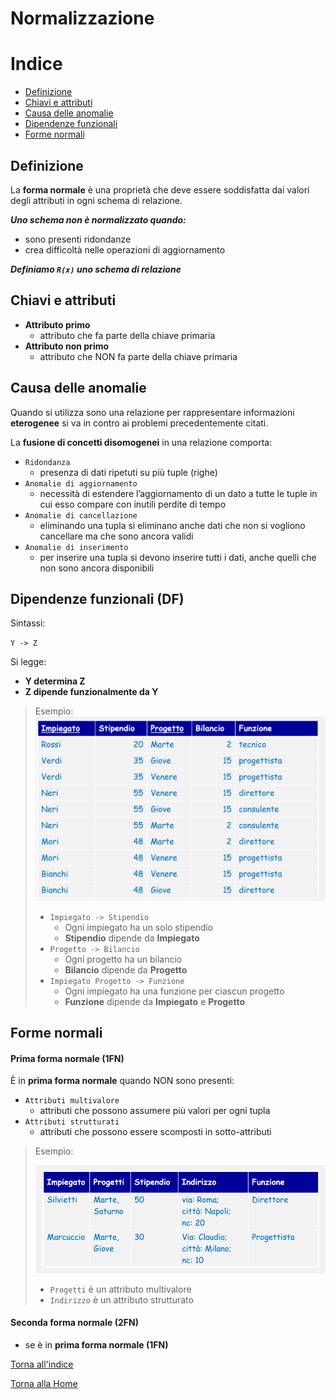 # Normalizzazione


# Indice 
* [Definizione](#definizione)
* [Chiavi e attributi](#chiavi-e-attributi)
* [Causa delle anomalie](#causa-delle-anomalie)
* [Dipendenze funzionali](#dipendenze-funzionali)
* [Forme normali](#forme-normali)





## Definizione
La **forma normale** è una proprietà che deve essere soddisfatta dai valori degli attributi in ogni schema di relazione.

***Uno schema non è normalizzato quando:***
* sono presenti ridondanze
* crea difficoltà nelle operazioni di aggiornamento

***Definiamo `R(x)` uno schema di relazione***


## Chiavi e attributi
* **Attributo primo**
    - attributo che fa parte della chiave primaria
* **Attributo non primo**
    - attributo che NON fa parte della chiave primaria

## Causa delle anomalie

Quando si utilizza sono una relazione per rappresentare informazioni **eterogenee** si va in contro ai problemi precedentemente citati.

La **fusione di concetti disomogenei** in una relazione comporta:
* `Ridondanza`
    - presenza di dati ripetuti su più tuple (righe) 
* `Anomalie di aggiornamento`
    -  necessità di estendere l’aggiornamento di un dato a tutte le tuple in cui esso compare con inutili perdite di tempo
* `Anomalie di cancellazione`
    - eliminando una tupla si eliminano anche dati che non si vogliono cancellare ma che sono ancora validi
* `Anomalie di inserimento`
    - per inserire una tupla si devono inserire tutti i dati, anche quelli che non sono ancora disponibili

## Dipendenze funzionali (DF)
Sintassi:

`Y -> Z`

Si legge: 
* **Y determina Z**
* **Z dipende funzionalmente da Y**

> Esempio:
> ![](/img/esempio_dipendenza.png)
>
>* `Impiegato -> Stipendio`
>   - Ogni impiegato ha un solo stipendio
>   - **Stipendio** dipende da **Impiegato**
>* `Progetto -> Bilancio`
>   - Ogni progetto ha un bilancio
>   - **Bilancio** dipende da **Progetto**
>* `Impiegato Progetto -> Funzione`
>   - Ogni impiegato ha una funzione per ciascun progetto
>   - **Funzione** dipende da **Impiegato** e **Progetto**



## Forme normali

#### Prima forma normale (1FN)
È in **prima forma normale** quando NON sono presenti:
* `Attributi multivalore`
    - attributi che possono assumere più valori per ogni tupla
* `Attributi strutturati`
    - attributi che possono essere scomposti in sotto-attributi

> Esempio:
>
> ![](/img/1fn.png)
>
> * `Progetti` è un attributo multivalore
> * `Indirizzo` è un attributo strutturato

#### Seconda forma normale (2FN)
* se è in **prima forma normale (1FN)**




[Torna all'indice](#indice)

[Torna alla Home](/README.md)
